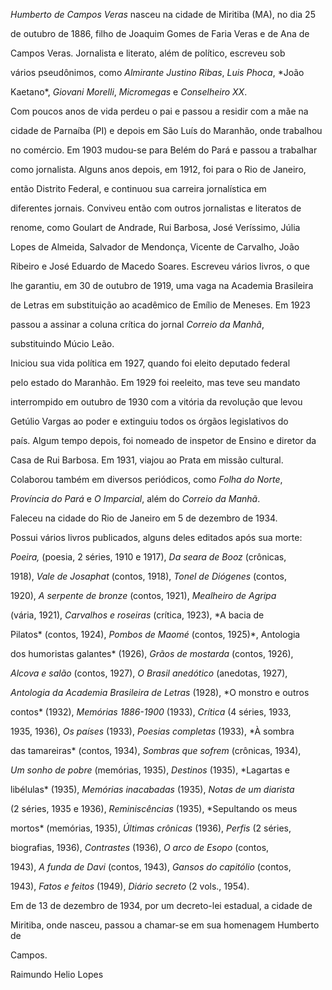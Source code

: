 

*Humberto de Campos Veras* nasceu na cidade de Miritiba (MA), no dia 25

de outubro de 1886, filho de Joaquim Gomes de Faria Veras e de Ana de

Campos Veras. Jornalista e literato, além de político, escreveu sob

vários pseudônimos, como *Almirante Justino Ribas*, *Luis Phoca*, *João

Kaetano*, *Giovani Morelli*, *Micromegas* e *Conselheiro XX*.



Com poucos anos de vida perdeu o pai e passou a residir com a mãe na

cidade de Parnaíba (PI) e depois em São Luís do Maranhão, onde trabalhou

no comércio. Em 1903 mudou-se para Belém do Pará e passou a trabalhar

como jornalista. Alguns anos depois, em 1912, foi para o Rio de Janeiro,

então Distrito Federal, e continuou sua carreira jornalística em

diferentes jornais. Conviveu então com outros jornalistas e literatos de

renome, como Goulart de Andrade, Rui Barbosa, José Veríssimo, Júlia

Lopes de Almeida, Salvador de Mendonça, Vicente de Carvalho, João

Ribeiro e José Eduardo de Macedo Soares. Escreveu vários livros, o que

lhe garantiu, em 30 de outubro de 1919, uma vaga na Academia Brasileira

de Letras em substituição ao acadêmico de Emílio de Meneses. Em 1923

passou a assinar a coluna crítica do jornal *Correio da Manhã*,

substituindo Múcio Leão.



Iniciou sua vida política em 1927, quando foi eleito deputado federal

pelo estado do Maranhão. Em 1929 foi reeleito, mas teve seu mandato

interrompido em outubro de 1930 com a vitória da revolução que levou

Getúlio Vargas ao poder e extinguiu todos os órgãos legislativos do

país. Algum tempo depois, foi nomeado de inspetor de Ensino e diretor da

Casa de Rui Barbosa. Em 1931, viajou ao Prata em missão cultural.

Colaborou também em diversos periódicos, como *Folha do Norte*,

*Província do Pará* e *O Imparcial*, além do *Correio da Manhã*.



Faleceu na cidade do Rio de Janeiro em 5 de dezembro de 1934.



Possui vários livros publicados, alguns deles editados após sua morte:

*Poeira,* (poesia, 2 séries, 1910 e 1917), *Da seara de Booz* (crônicas,

1918), *Vale de Josaphat* (contos, 1918), *Tonel de Diógenes* (contos,

1920), *A serpente de bronze* (contos, 1921), *Mealheiro de Agripa*

(vária, 1921), *Carvalhos e roseiras* (crítica, 1923), *A bacia de

Pilatos* (contos, 1924), *Pombos de Maomé* (contos, 1925)*, Antologia

dos humoristas galantes* (1926), *Grãos de mostarda* (contos, 1926),

*Alcova e salão* (contos, 1927), *O Brasil anedótico* (anedotas, 1927),

*Antologia da Academia Brasileira de Letras* (1928), *O monstro e outros

contos* (1932), *Memórias 1886-1900* (1933), *Crítica* (4 séries, 1933,

1935, 1936), *Os países* (1933), *Poesias completas* (1933), *À sombra

das tamareiras* (contos, 1934), *Sombras que sofrem* (crônicas, 1934),

*Um sonho de pobre* (memórias, 1935), *Destinos* (1935), *Lagartas e

libélulas* (1935), *Memórias inacabadas* (1935), *Notas de um diarista*

(2 séries, 1935 e 1936), *Reminiscências* (1935), *Sepultando os meus

mortos* (memórias, 1935), *Últimas crônicas* (1936), *Perfis* (2 séries,

biografias, 1936), *Contrastes* (1936), *O arco de Esopo* (contos,

1943), *A funda de Davi* (contos, 1943), *Gansos do capitólio* (contos,

1943), *Fatos e feitos* (1949), *Diário secreto* (2 vols., 1954).



Em de 13 de dezembro de 1934, por um decreto-lei estadual, a cidade de

Miritiba, onde nasceu, passou a chamar-se em sua homenagem Humberto de

Campos.



Raimundo Helio Lopes



